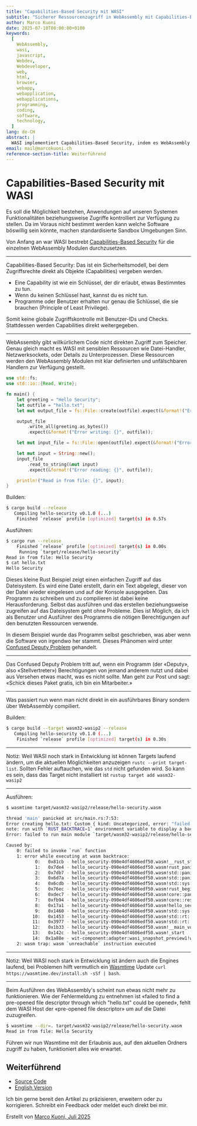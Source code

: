 ```yaml
---
title: "Capabilities-Based Security mit WASI"
subtitle: "Sicherer Ressourcenzugriff in WebAssembly mit Capabilities-Based Security und WASI"
author: Marco Kuoni
date: 2025-07-10T00:00:00+0100
keywords:
  [
    WebAssembly,
    wasi,
    javascript,
    Webdev,
    Webdeveloper,
    web,
    html,
    browser,
    webapp,
    webapplication,
    webapplications,
    programming,
    coding,
    software,
    technology,
  ]
lang: de-CH
abstract: |
  WASI implementiert Capabilities-Based Security, indem es WebAssembly Modulen nur explizit zugewiesene Zugriffe gewährt. Anstatt globaler Benutzerrechte erhalten Programme einzelne «Schlüssel» (Capabilities) für genau die Ressourcen, die sie benötigen. Das schützt vor Missbrauch wie dem Confused Deputy Problem. Ein Beispiel zeigt, wie Dateizugriffe in WASI nur mit vorgängig gewährtem Ordnerzugriff funktionieren, wodurch Sandbox-Sicherheit sichergestellt wird.
email: mail@marcokuoni.ch
reference-section-title: Weiterführend
---
```


# Capabilities-Based Security mit WASI

Es soll die Möglichkeit bestehen, Anwendungen auf unseren Systemen Funktionalitäten beziehungsweise Zugriffe kontrolliert zur Verfügung zu stellen. Da im Voraus nicht bestimmt werden kann welche Software böswillig sein könnte, machen standardisierte Sandbox Umgebungen Sinn.

Von Anfang an war WASI bestrebt [Capabilities-Based Security](https://de.wikipedia.org/wiki/Capability-based_security) für die einzelnen WebAssembly Modulen durchzusetzen.

---

Capabilities-Based Security: Das ist ein Sicherheitsmodell, bei dem Zugriffsrechte direkt als Objekte (Capabilities) vergeben werden.

- Eine Capability ist wie ein Schlüssel, der dir erlaubt, etwas Bestimmtes zu tun.
- Wenn du keinen Schlüssel hast, kannst du es nicht tun.
- Programme oder Benutzer erhalten nur genau die Schlüssel, die sie brauchen (Principle of Least Privilege).

Somit keine globale Zugriffskontrolle mit Benutzer-IDs und Checks. Stattdessen werden Capabilities direkt weitergegeben.

---

WebAssembly gibt willkürlichem Code nicht direkten Zugriff zum Speicher. Genau gleich macht es WASI mit sensiblen Ressourcen wie Datei-Handler, Netzwerksockets, oder Details zu Unterprozessen. Diese Ressourcen werden den WebAssembly Modulen mit klar definierten und unfälschbaren Handlern zur Verfügung gestellt.

```rust
use std::fs;
use std::io::{Read, Write};

fn main() {
    let greeting = "Hello Security";
    let outfile = "hello.txt";
    let mut output_file = fs::File::create(outfile).expect(&format!("Error creating {}", outfile));

    output_file
        .write_all(greeting.as_bytes())
        .expect(&format!("Error writing: {}", outfile));

    let mut input_file = fs::File::open(outfile).expect(&format!("Error opening {}", outfile));

    let mut input = String::new();
    input_file
        .read_to_string(&mut input)
        .expect(&format!("Error reading: {}", outfile));

    println!("Read in from file: {}", input);
}
```

Builden:

```bash
$ cargo build --release
   Compiling hello-security v0.1.0 (...)
    Finished `release` profile [optimized] target(s) in 0.57s
```

Ausführen:

```bash
$ cargo run --release
    Finished `release` profile [optimized] target(s) in 0.00s
     Running `target/release/hello-security`
Read in from file: Hello Security
$ cat hello.txt
Hello Security
```

Dieses kleine Rust Beispiel zeigt einen einfachen Zugriff auf das Dateisystem. Es wird eine Datei erstellt, darin ein Text abgelegt, dieser von der Datei wieder eingelesen und auf der Konsole ausgegeben. Das Programm zu schreiben und zu compilieren ist dabei keine Herausforderung. Selbst das ausführen und das erstellen beziehungsweise zugreifen auf das Dateisystem geht ohne Probleme. Dies ist Möglich, da ich als Benutzer und Ausführer des Programms die nötigen Berechtigungen auf den benutzten Ressourcen verwende.

In diesem Beispiel wurde das Programm selbst geschrieben, was aber wenn die Software von irgendwo her stammt. Dieses Phänomen wird unter [Confused Deputy Problem](https://en.wikipedia.org/wiki/Confused_deputy_problem) gehandelt.

---

Das Confused Deputy Problem tritt auf, wenn ein Programm (der «Deputy», also «Stellvertreter») Berechtigungen von jemand anderem nutzt und dabei aus Versehen etwas macht, was es nicht sollte.
Man geht zur Post und sagt: «Schick dieses Paket gratis, ich bin ein Mitarbeiter.»

---

Was passiert nun wenn man nicht direkt in ein ausführbares Binary sondern über WebAssembly compiliert.

Builden:

```bash
$ cargo build --target wasm32-wasip2 --release
   Compiling hello-security v0.1.0 (...)
    Finished `release` profile [optimized] target(s) in 0.30s
```

---

Notiz: Weil WASI noch stark in Entwicklung ist können Targets laufend ändern, um die aktuellen Möglichkeiten anzuzeigen `rustc --print target-list`. Sollten Fehler auftauchen, wie das `std` nicht gefunden wird. So kann es sein, dass das Target nicht installiert ist `rustup target add wasm32-wasip2`

---

Ausführen:

```bash
$ wasmtime target/wasm32-wasip2/release/hello-security.wasm

thread 'main' panicked at src/main.rs:7:53:
Error creating hello.txt: Custom { kind: Uncategorized, error: "failed to find a pre-opened file descriptor through which \"hello.txt\" could be opened" }
note: run with `RUST_BACKTRACE=1` environment variable to display a backtrace
Error: failed to run main module `target/wasm32-wasip2/release/hello-security.wasm`

Caused by:
    0: failed to invoke `run` function
    1: error while executing at wasm backtrace:
           0:   0x81cb - hello_security-090e4df4606edf50.wasm!__rust_start_panic
           1:   0x7de4 - hello_security-090e4df4606edf50.wasm!rust_panic
           2:   0x7db7 - hello_security-090e4df4606edf50.wasm!std::panicking::rust_panic_with_hook::hb7190c590f9be4d8
           3:   0x6d7a - hello_security-090e4df4606edf50.wasm!std::panicking::begin_panic_handler::{{closure}}::h48f52bd42a75647b
           4:   0x6cdb - hello_security-090e4df4606edf50.wasm!std::sys::backtrace::__rust_end_short_backtrace::h03e3c9e25b76593d
           5:   0x76ec - hello_security-090e4df4606edf50.wasm!rust_begin_unwind
           6:   0xdec7 - hello_security-090e4df4606edf50.wasm!core::panicking::panic_fmt::h6517fc7e4d8ce25f
           7:   0xfb94 - hello_security-090e4df4606edf50.wasm!core::result::unwrap_failed::hdd25c2c6a49e7f15
           8:   0x17a1 - hello_security-090e4df4606edf50.wasm!hello_security::main::hd3fa14b8c58e2c8a
           9:   0x1460 - hello_security-090e4df4606edf50.wasm!std::sys::backtrace::__rust_begin_short_backtrace::hfedc2d3118e53f13
          10:   0x1453 - hello_security-090e4df4606edf50.wasm!std::rt::lang_start::{{closure}}::h72fa6f82f816a30e
          11:   0x3977 - hello_security-090e4df4606edf50.wasm!std::rt::lang_start_internal::haa6ee9ed7c5d7b00
          12:   0x1b33 - hello_security-090e4df4606edf50.wasm!__main_void
          13:   0x142c - hello_security-090e4df4606edf50.wasm!_start
          14:  0x1a88e - wit-component:adapter:wasi_snapshot_preview1!wasi:cli/run@0.2.3#run
    2: wasm trap: wasm `unreachable` instruction executed
```

---

Notiz: Weil WASI noch stark in Entwicklung ist ändern auch die Engines laufend, bei Problemen hilft vermutlich ein [Wasmtime](https://wasmtime.dev/) Update `curl https://wasmtime.dev/install.sh -sSf | bash`.

---

Beim Ausführen des WebAssembly's scheint nun etwas nicht mehr zu funktionieren. Wie der Fehlermeldung zu entnehmen ist «failed to find a pre-opened file descriptor through which \"hello.txt\" could be opened», fehlt dem WASI Host der «pre-opened file descriptor» um auf die Datei zuzugreifen.

```bash
$ wasmtime --dir=. target/wasm32-wasip2/release/hello-security.wasm
Read in from file: Hello Security
```

Führen wir nun Wasmtime mit der Erlaubnis aus, auf den aktuellen Ordners zugriff zu haben, funktioniert alles wie erwartet.

## Weiterführend

- [Source Code](https://github.com/marcokuoni/public_doc/tree/main/essays/15_capabilities_based_security)
- [English Version](https://github.com/marcokuoni/public_doc/tree/main/essays/15_capabilities_based_security/README.md)

Ich bin gerne bereit den Artikel zu präzisieren, erweitern oder zu korrigieren. Schreibt ein Feedback oder meldet euch direkt bei mir.

Erstellt von [Marco Kuoni, Juli 2025](https://marcokuoni.ch)
